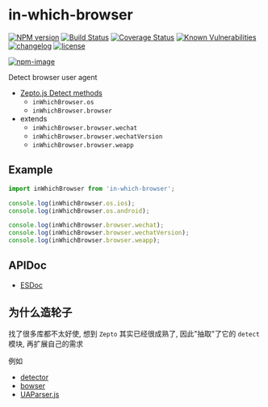 # in-which-browser

[![NPM version][npm-image]][npm-url] [![Build Status][ci-status-image]][ci-status-url] [![Coverage Status][coverage-status-image]][coverage-status-url] [![Known Vulnerabilities][vulnerabilities-status-image]][vulnerabilities-status-url] [![changelog][changelog-image]][changelog-url] [![license][license-image]][license-url]

[vulnerabilities-status-image]: https://snyk.io/test/npm/in-which-browser/badge.svg
[vulnerabilities-status-url]: https://snyk.io/test/npm/in-which-browser
[ci-status-image]: https://travis-ci.org/ufologist/in-which-browser.svg?branch=master
[ci-status-url]: https://travis-ci.org/ufologist/in-which-browser
[coverage-status-image]: https://coveralls.io/repos/github/ufologist/in-which-browser/badge.svg?branch=master
[coverage-status-url]: https://coveralls.io/github/ufologist/in-which-browser
[npm-image]: https://img.shields.io/npm/v/in-which-browser.svg?style=flat-square
[npm-url]: https://npmjs.org/package/in-which-browser
[license-image]: https://img.shields.io/github/license/ufologist/in-which-browser.svg
[license-url]: https://github.com/ufologist/in-which-browser/blob/master/LICENSE
[changelog-image]: https://img.shields.io/badge/CHANGE-LOG-blue.svg?style=flat-square
[changelog-url]: https://github.com/ufologist/in-which-browser/blob/master/CHANGELOG.md

[![npm-image](https://nodei.co/npm/in-which-browser.png?downloads=true&downloadRank=true&stars=true)](https://npmjs.com/package/in-which-browser)

Detect browser user agent
- [Zepto.js Detect methods](https://zeptojs.com/#detect)
  - `inWhichBrowser.os`
  - `inWhichBrowser.browser`
- extends
  - `inWhichBrowser.browser.wechat`
  - `inWhichBrowser.browser.wechatVersion`
  - `inWhichBrowser.browser.weapp`

## Example

```javascript
import inWhichBrowser from 'in-which-browser';

console.log(inWhichBrowser.os.ios);
console.log(inWhichBrowser.os.android);

console.log(inWhichBrowser.browser.wechat);
console.log(inWhichBrowser.browser.wechatVersion);
console.log(inWhichBrowser.browser.weapp);
```

## APIDoc

* [ESDoc](https://doc.esdoc.org/github.com/ufologist/in-which-browser/)

## 为什么造轮子

找了很多库都不太好使, 想到 `Zepto` 其实已经很成熟了, 因此"抽取"了它的 `detect` 模块, 再扩展自己的需求

例如
* [detector](https://github.com/hotoo/detector)
* [bowser](https://github.com/lancedikson/bowser)
* [UAParser.js](https://github.com/faisalman/ua-parser-js)
